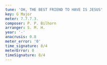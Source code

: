 ```yaml
---
tune: 'OH, THE BEST FRIEND TO HAVE IS JESUS'
key: G Major
meter: 7.7.7.3.
composer: P. P. Bilhorn
arranger: S. M. H.
year: '-'
anacrusis: 0.8
meter_error: '0'
time_signature: 8/4
meterError: 0
timeSignature: 8/4
---
```

